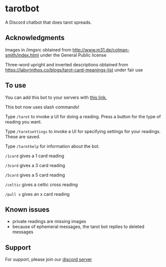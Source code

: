 # tarotbot

A Discord chatbot that does tarot spreads.

## Acknowledgments

Images in /imgsrc obtained from http://www.m31.de/colman-smith/index.html under
the General Public license

Three-word upright and inverted descriptions obtained from
https://labyrinthos.co/blogs/tarot-card-meanings-list under fair use

## To use

You can add this bot to your servers with
[this link.](https://discord.com/api/oauth2/authorize?client_id=659747523354689549&permissions=2048&scope=bot%20applications.commands)

This bot now uses slash commands!

Type `/tarot` to invoke a UI for doing a reading. Press a button for the type of reading you want.

Type `/tarotsettings` to invoke a UI for specifying settings for your readings. These are saved.

Type `/tarothelp` for information about the bot.

`/1card` gives a 1 card reading

`/3card` gives a 3 card reading

`/5card` gives a 5 card reading

`/celtic` gives a celtic cross reading

`/pull x` gives an x card reading

## Known issues

- private readings are missing images
- because of ephemeral messages, the tarot bot replies to deleted messages

## Support

For support, please join our [discord server](https://discord.gg/xagYSd84ZX)
